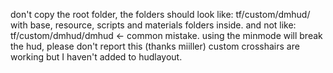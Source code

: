 don't copy the root folder, the folders should look like: tf/custom/dmhud/ with base, resource, scripts and materials folders inside.
and not like: tf/custom/dmhud/dmhud <- common mistake.
using the minmode will break the hud, please don't report this (thanks miiller)
custom crosshairs are working but I haven't added to hudlayout.